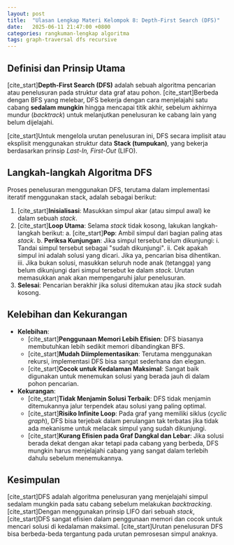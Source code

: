```yaml
---
layout: post
title:  "Ulasan Lengkap Materi Kelompok 8: Depth-First Search (DFS)"
date:   2025-06-11 21:47:00 +0800
categories: rangkuman-lengkap algoritma
tags: graph-traversal dfs recursive
---
```


## Definisi dan Prinsip Utama
[cite_start]**Depth-First Search (DFS)** adalah sebuah algoritma pencarian atau penelusuran pada struktur data graf atau pohon.  [cite_start]Berbeda dengan BFS yang melebar, DFS bekerja dengan cara menjelajahi satu cabang **sedalam mungkin** hingga mencapai titik akhir, sebelum akhirnya mundur (*backtrack*) untuk melanjutkan penelusuran ke cabang lain yang belum dijelajahi. 

[cite_start]Untuk mengelola urutan penelusuran ini, DFS secara implisit atau eksplisit menggunakan struktur data **Stack (tumpukan)**, yang bekerja berdasarkan prinsip *Last-In, First-Out* (LIFO). 

## Langkah-langkah Algoritma DFS
Proses penelusuran menggunakan DFS, terutama dalam implementasi iteratif menggunakan stack, adalah sebagai berikut:
1.  [cite_start]**Inisialisasi**: Masukkan simpul akar (atau simpul awal) ke dalam sebuah *stack*. 
2.  [cite_start]**Loop Utama**: Selama *stack* tidak kosong, lakukan langkah-langkah berikut: 
    a.  [cite_start]**Pop**: Ambil simpul dari bagian paling atas *stack*. 
    b.  **Periksa Kunjungan**: Jika simpul tersebut belum dikunjungi:
        i.  Tandai simpul tersebut sebagai "sudah dikunjungi".
        ii. Cek apakah simpul ini adalah solusi yang dicari. Jika ya, pencarian bisa dihentikan. 
        iii. Jika bukan solusi, masukkan seluruh node anak (tetangga) yang belum dikunjungi dari simpul tersebut ke dalam *stack*.  Urutan memasukkan anak akan mempengaruhi jalur penelusuran.
3.  **Selesai**: Pencarian berakhir jika solusi ditemukan atau jika *stack* sudah kosong. 

## Kelebihan dan Kekurangan
* **Kelebihan**:
    * [cite_start]**Penggunaan Memori Lebih Efisien**: DFS biasanya membutuhkan lebih sedikit memori dibandingkan BFS. 
    * [cite_start]**Mudah Diimplementasikan**: Terutama menggunakan rekursi, implementasi DFS bisa sangat sederhana dan elegan. 
    * [cite_start]**Cocok untuk Kedalaman Maksimal**: Sangat baik digunakan untuk menemukan solusi yang berada jauh di dalam pohon pencarian. 
* **Kekurangan**:
    * [cite_start]**Tidak Menjamin Solusi Terbaik**: DFS tidak menjamin ditemukannya jalur terpendek atau solusi yang paling optimal. 
    * [cite_start]**Risiko Infinite Loop**: Pada graf yang memiliki siklus (*cyclic graph*), DFS bisa terjebak dalam perulangan tak terbatas jika tidak ada mekanisme untuk melacak simpul yang sudah dikunjungi. 
    * [cite_start]**Kurang Efisien pada Graf Dangkal dan Lebar**: Jika solusi berada dekat dengan akar tetapi pada cabang yang berbeda, DFS mungkin harus menjelajahi cabang yang sangat dalam terlebih dahulu sebelum menemukannya. 

## Kesimpulan
[cite_start]DFS adalah algoritma penelusuran yang menjelajahi simpul sedalam mungkin pada satu cabang sebelum melakukan *backtracking*.  [cite_start]Dengan menggunakan prinsip LIFO dari sebuah *stack*,  [cite_start]DFS sangat efisien dalam penggunaan memori dan cocok untuk mencari solusi di kedalaman maksimal.  [cite_start]Urutan penelusuran DFS bisa berbeda-beda tergantung pada urutan pemrosesan simpul anaknya.